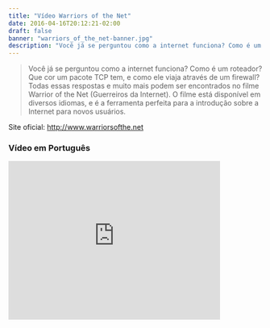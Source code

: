 ```yaml
---
title: "Vídeo Warriors of the Net"
date: 2016-04-16T20:12:21-02:00
draft: false
banner: "warriors_of_the_net-banner.jpg"
description: "Você já se perguntou como a internet funciona? Como é um roteador? Que cor um pacote TCP tem, e como ele viaja através de um firewall? Todas essas respostas e muito mais podem ser encontrados no filme Warrior of the Net (Guerreiros da Internet). O filme está disponível em diversos idiomas, e é a ferramenta perfeita para a introdução sobre a Internet para novos usuários.All the answers and many more can be found in the Warriors of the net movie. The movie is available in many different languages and it is the perfect tool for introducing Internet to novice users."
---
```


>Você já se perguntou como a internet funciona? Como é um roteador? Que cor um pacote TCP tem, e como ele viaja através de um firewall? Todas essas respostas e muito mais podem ser encontrados no filme Warrior of the Net (Guerreiros da Internet). O filme está disponível em diversos idiomas, e é a ferramenta perfeita para a introdução sobre a Internet para novos usuários.

Site oficial: http://www.warriorsofthe.net

### Vídeo em Português
<iframe width="420" height="315" src="https://www.youtube.com/embed/e6SU42eP7e4" frameborder="0" allowfullscreen></iframe>